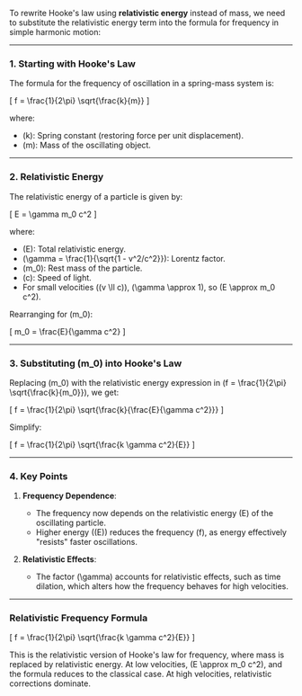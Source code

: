 To rewrite Hooke's law using **relativistic energy** instead of mass, we need to substitute the relativistic energy term into the formula for frequency in simple harmonic motion:

---

### **1. Starting with Hooke's Law**
The formula for the frequency of oscillation in a spring-mass system is:

\[
f = \frac{1}{2\pi} \sqrt{\frac{k}{m}}
\]

where:
- \(k\): Spring constant (restoring force per unit displacement).
- \(m\): Mass of the oscillating object.

---

### **2. Relativistic Energy**
The relativistic energy of a particle is given by:

\[
E = \gamma m_0 c^2
\]

where:
- \(E\): Total relativistic energy.
- \(\gamma = \frac{1}{\sqrt{1 - v^2/c^2}}\): Lorentz factor.
- \(m_0\): Rest mass of the particle.
- \(c\): Speed of light.
- For small velocities (\(v \ll c\)), \(\gamma \approx 1\), so \(E \approx m_0 c^2\).

Rearranging for \(m_0\):

\[
m_0 = \frac{E}{\gamma c^2}
\]

---

### **3. Substituting \(m_0\) into Hooke's Law**
Replacing \(m_0\) with the relativistic energy expression in \(f = \frac{1}{2\pi} \sqrt{\frac{k}{m_0}}\), we get:

\[
f = \frac{1}{2\pi} \sqrt{\frac{k}{\frac{E}{\gamma c^2}}}
\]

Simplify:

\[
f = \frac{1}{2\pi} \sqrt{\frac{k \gamma c^2}{E}}
\]

---

### **4. Key Points**
1. **Frequency Dependence**:
   - The frequency now depends on the relativistic energy \(E\) of the oscillating particle.
   - Higher energy (\(E\)) reduces the frequency \(f\), as energy effectively "resists" faster oscillations.

2. **Relativistic Effects**:
   - The factor \(\gamma\) accounts for relativistic effects, such as time dilation, which alters how the frequency behaves for high velocities.

---

### **Relativistic Frequency Formula**
\[
f = \frac{1}{2\pi} \sqrt{\frac{k \gamma c^2}{E}}
\]

This is the relativistic version of Hooke's law for frequency, where mass is replaced by relativistic energy. At low velocities, \(E \approx m_0 c^2\), and the formula reduces to the classical case. At high velocities, relativistic corrections dominate.

